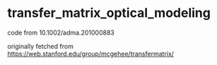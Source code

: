 # transfer_matrix_optical_modeling
code from 10.1002/adma.201000883

originally fetched from https://web.stanford.edu/group/mcgehee/transfermatrix/
